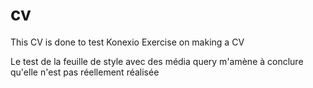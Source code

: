 # cv
This CV is done to test Konexio Exercise on making a CV

Le test de la feuille de style avec des média query m'amène à conclure qu'elle n'est pas réellement réalisée